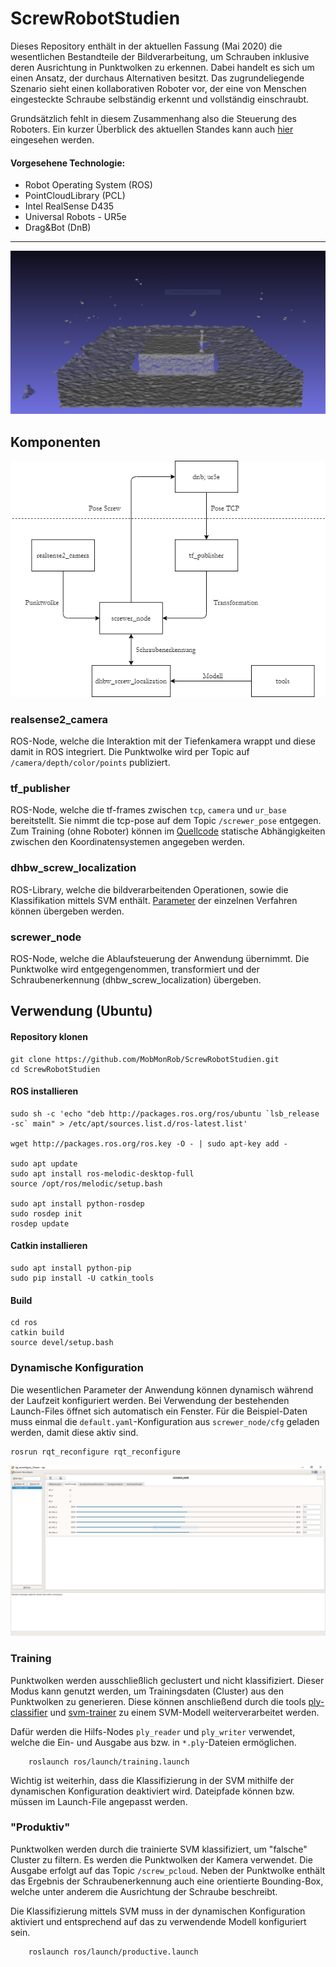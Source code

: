 # ScrewRobotStudien
Dieses Repository enthält in der aktuellen Fassung (Mai 2020) die wesentlichen Bestandteile der Bildverarbeitung, um Schrauben inklusive deren Ausrichtung in Punktwolken zu erkennen. Dabei handelt es sich um einen Ansatz, der durchaus Alternativen besitzt. Das zugrundeliegende Szenario sieht einen kollaborativen Roboter vor, der eine von Menschen eingesteckte Schraube selbständig erkennt und vollständig einschraubt.

Grundsätzlich fehlt in diesem Zusammenhang also die Steuerung des Roboters. Ein kurzer Überblick des aktuellen Standes kann auch [hier](https://github.com/MobMonRob/ScrewRobotStudien/blob/master/documentation/Stand_Mai_2020.pdf) eingesehen werden.

#### Vorgesehene Technologie:

- Robot Operating System (ROS)
- PointCloudLibrary (PCL)
- Intel RealSense D435
- Universal Robots - UR5e
- Drag&Bot (DnB)

***

![Punktwolke Eingabe](./documentation/Raw_Punktwolke.png)

## Komponenten

![Komponenten](./documentation/Komponenten.png)

### realsense2_camera
ROS-Node, welche die Interaktion mit der Tiefenkamera wrappt und diese damit in ROS integriert. Die Punktwolke wird per Topic auf `/camera/depth/color/points` publiziert.

### tf_publisher
ROS-Node, welche die tf-frames zwischen `tcp`, `camera` und `ur_base` bereitstellt. Sie nimmt die tcp-pose auf dem Topic `/screwer_pose` entgegen. Zum Training (ohne Roboter) können im [Quellcode](https://github.com/MobMonRob/ScrewRobotStudien/blob/a1514746ea81185f4cafece0692d75be886c5a28/ros/src/tf_publisher/src/tf_publisher_node.cpp#L20-L39) statische Abhängigkeiten zwischen den Koordinatensystemen angegeben werden.

### dhbw_screw_localization
ROS-Library, welche die bildverarbeitenden Operationen, sowie die Klassifikation mittels SVM enthält. [Parameter](https://github.com/MobMonRob/ScrewRobotStudien/blob/72fb01d209d6d304ddb5e8205c9e3318ea23e3c3/ros/src/dhbw_screw_localization/include/dhbw_screw_localization/PclEyeParameters.h#L57-L64) der einzelnen Verfahren können übergeben werden.

### screwer_node
ROS-Node, welche die Ablaufsteuerung der Anwendung übernimmt. Die Punktwolke wird entgegengenommen, transformiert und der Schraubenerkennung (dhbw_screw_localization) übergeben.

## Verwendung (Ubuntu)

#### Repository klonen
    git clone https://github.com/MobMonRob/ScrewRobotStudien.git
    cd ScrewRobotStudien

#### ROS installieren

    sudo sh -c 'echo "deb http://packages.ros.org/ros/ubuntu `lsb_release -sc` main" > /etc/apt/sources.list.d/ros-latest.list'
    
    wget http://packages.ros.org/ros.key -O - | sudo apt-key add -

    sudo apt update
    sudo apt install ros-melodic-desktop-full
    source /opt/ros/melodic/setup.bash

    sudo apt install python-rosdep
    sudo rosdep init
    rosdep update

#### Catkin installieren
    
    sudo apt install python-pip
    sudo pip install -U catkin_tools

#### Build

    cd ros
    catkin build
    source devel/setup.bash

    
### Dynamische Konfiguration
Die wesentlichen Parameter der Anwendung können dynamisch während der Laufzeit konfiguriert werden. Bei Verwendung der bestehenden Launch-Files öffnet sich automatisch ein Fenster. Für die Beispiel-Daten muss einmal die `default.yaml`-Konfiguration aus `screwer_node/cfg` geladen werden, damit diese aktiv sind.

    rosrun rqt_reconfigure rqt_reconfigure

![Komponenten](./documentation/Dynamische_Konfiguration.png)

### Training
Punktwolken werden ausschließlich geclustert und nicht klassifiziert. Dieser Modus kann genutzt werden, um Trainingsdaten (Cluster) aus den Punktwolken zu generieren.  Diese können anschließend durch die tools [ply-classifier](https://github.com/MobMonRob/ScrewRobotStudien/tree/master/tools/ply-classifier) und [svm-trainer](https://github.com/MobMonRob/ScrewRobotStudien/tree/master/tools/svm-trainer) zu einem SVM-Modell weiterverarbeitet werden.

Dafür werden die Hilfs-Nodes `ply_reader` und `ply_writer` verwendet, welche die Ein- und Ausgabe aus bzw. in `*.ply`-Dateien ermöglichen.

        roslaunch ros/launch/training.launch

Wichtig ist weiterhin, dass die Klassifizierung in der SVM mithilfe der dynamischen Konfiguration deaktiviert wird. Dateipfade können bzw. müssen im Launch-File angepasst werden.

### "Produktiv"
Punktwolken werden durch die trainierte SVM klassifiziert, um "falsche" Cluster zu filtern. Es werden die Punktwolken der Kamera verwendet. Die Ausgabe erfolgt auf das Topic `/screw_pcloud`. Neben der Punktwolke enthält das Ergebnis der Schraubenerkennung auch eine orientierte Bounding-Box, welche unter anderem die Ausrichtung der Schraube beschreibt.

Die Klassifizierung mittels SVM muss in der dynamischen Konfiguration aktiviert und entsprechend auf das zu verwendende Modell konfiguriert sein.

        roslaunch ros/launch/productive.launch
